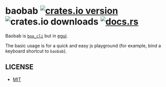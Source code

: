# baobab [![crates.io version](https://img.shields.io/crates/v/baobab)](https://crates.io/crates/baobab) ![crates.io downloads](https://img.shields.io/crates/d/baobab) [![docs.rs](https://img.shields.io/docsrs/baobab)](https://docs.rs/baobab)

Baobab is [`boa_cli`](https://crates.io/crates/boa_cli) but in [egui](https://crates.io/crates/egui).

The basic usage is for a quick and easy js playground (for example, bind a keyboard shortcut to `baobab`).

## LICENSE

- [MIT](LICENSE)
